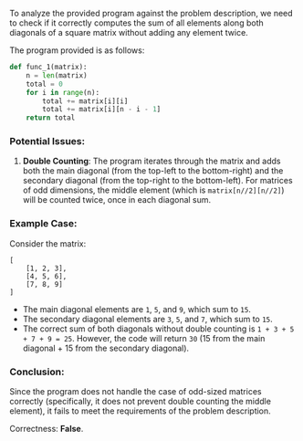 To analyze the provided program against the problem description, we need to check if it correctly computes the sum of all elements along both diagonals of a square matrix without adding any element twice.

The program provided is as follows:

```python
def func_1(matrix):
    n = len(matrix)
    total = 0
    for i in range(n):
        total += matrix[i][i]
        total += matrix[i][n - i - 1]
    return total
```

### Potential Issues:
1. **Double Counting**: The program iterates through the matrix and adds both the main diagonal (from the top-left to the bottom-right) and the secondary diagonal (from the top-right to the bottom-left). For matrices of odd dimensions, the middle element (which is `matrix[n//2][n//2]`) will be counted twice, once in each diagonal sum.

### Example Case:
Consider the matrix:
```
[
    [1, 2, 3],
    [4, 5, 6],
    [7, 8, 9]
]
```
- The main diagonal elements are `1`, `5`, and `9`, which sum to `15`.
- The secondary diagonal elements are `3`, `5`, and `7`, which sum to `15`.
- The correct sum of both diagonals without double counting is `1 + 3 + 5 + 7 + 9 = 25`. However, the code will return `30` (15 from the main diagonal + 15 from the secondary diagonal).

### Conclusion:
Since the program does not handle the case of odd-sized matrices correctly (specifically, it does not prevent double counting the middle element), it fails to meet the requirements of the problem description.

Correctness: **False**.